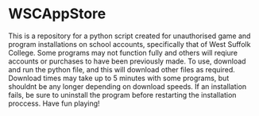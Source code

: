 # WSCAppStore
This is a repository for a python script created for unauthorised game and program installations on school accounts, 
specifically that of West Suffolk College. Some programs may not function fully and others will reqiure accounts 
or purchases to have been previously made. To use, download and run the python file, and this will download other files as required.
Download times may take up to 5 minutes with some programs, but shouldnt be any longer depending on download speeds. If an installation fails, 
be sure to uninstall the program before restarting the installation proccess. Have fun playing!
